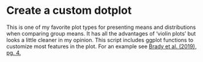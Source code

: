 # Create a custom dotplot
This is one of my favorite plot types for presenting means and distributions when comparing group means. It has all the advantages of ‘violin plots’ but looks a little cleaner in my opinion. This script includes ggplot functions to customize most features in the plot. For an example see [Brady et al. (2019), pg. 4.](https://drive.google.com/file/d/1fT4uW75pWDZXjob_sABMyI_DXPLWalqr/view)
